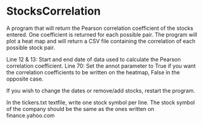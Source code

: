 # StocksCorrelation
A program that will return the Pearson correlation coefficient of the stocks entered. One coefficient is returned for each possible pair. The program will plot a heat map and will return a CSV file containing the correlation of each possible stock pair.

Line 12 & 13: Start and end date of data used to calculate the Pearson correlation coefficient.
Line 70: Set the annot parameter to True if you want the correlation coefficients to be written on the heatmap, False in the opposite case.

If you wish to change the dates or remove/add stocks, restart the program. 

In the tickers.txt textfile, write one stock symbol per line. The stock symbol of the company should be the same as the ones written on finance.yahoo.com
